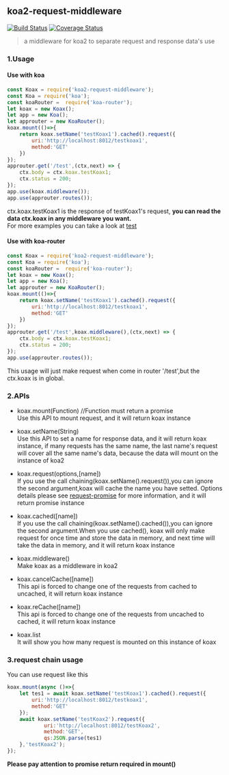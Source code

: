 ## koa2-request-middleware
[![Build Status](https://travis-ci.org/xtx1130/koa2-request-middleware.svg?branch=master)](https://travis-ci.org/xtx1130/koa2-request-middleware)
[![Coverage Status](https://coveralls.io/repos/github/xtx1130/koa2-request-middleware/badge.svg?branch=master)](https://coveralls.io/github/xtx1130/koa2-request-middleware?branch=master)  
> a middleware for koa2 to separate request and response data's use

### 1.Usage

#### Use with koa

```js
const Koax = require('koa2-request-middleware');
const Koa = require('koa');
const koaRouter =  require('koa-router');
let koax = new Koax();
let app = new Koa();
let approuter = new KoaRouter();
koax.mount(()=>{
	return koax.setName('testKoax1').cached().request({
		uri:'http://localhost:8012/testkoax1',
		method:'GET'
	})
});
approuter.get('/test',(ctx,next) => {
	ctx.body = ctx.koax.testKoax1;
	ctx.status = 200;
});
app.use(koax.middleware());
app.use(approuter.routes());
```
ctx.koax.testKoax1 is the response of testKoax1's request, <b>you can read the data ctx.koax in any middleware you want.</b>  
For more examples you can take a look at [test](https://github.com/xtx1130/koax-request/blob/master/test/test.js)

#### Use with koa-router

```js
const Koax = require('koa2-request-middleware');
const Koa = require('koa');
const koaRouter =  require('koa-router');
let koax = new Koax();
let app = new Koa();
let approuter = new KoaRouter();
koax.mount(()=>{
	return koax.setName('testKoax1').cached().request({
		uri:'http://localhost:8012/testkoax1',
		method:'GET'
	})
});
approuter.get('/test',koax.middleware(),(ctx,next) => {
	ctx.body = ctx.koax.testKoax1;
	ctx.status = 200;
});
app.use(approuter.routes());
```
This usage will just make request when come in router '/test',but the ctx.koax is in global.

### 2.APIs

+ koax.mount(Function) //Function must return a promise  
Use this API to mount request, and it will return koax instance

+ koax.setName(String)  
Use this API to set a name for response data, and it will return koax instance, if many requests has the same name, the last name's request will cover all the same name's data, because the data will mount on the instance of koa2

+ koax.request(options,[name])  
If you use the call chaining(koax.setName().request()),you can ignore the second argument,koax will cache the name you have setted.
Options details please see [request-promise](https://github.com/request/request-promise) for more information, and it will return promise instance

+ koax.cached([name])  
If you use the call chaining(koax.setName().cached()),you can ignore the second argument.When you use cached(), koax will only make request for once time and store the data in memory, and next time will take the data in memory, and it will return koax instance

+ koax.middleware()  
Make koax as a middleware in koa2

+ koax.cancelCache([name])  
This api is forced to change one of the requests from cached to uncached, it will return koax instance

+ koax.reCache([name])  
This api is forced to change one of the requests from uncached to cached, it will return koax instance

+ koax.list  
It will show you how many request is mounted on this instance of koax

### 3.request chain usage

You can use request like this
```js
koax.mount(async ()=>{
	let tes1 = await koax.setName('testKoax1').cached().request({
		uri:'http://localhost:8012/testkoax1',
		method:'GET'
	});
	await koax.setName('testKoax2').request({
			uri:'http://localhost:8012/testKoax2',
			method:'GET',
			qs:JSON.parse(tes1)
	},'testKoax2');
});
```
<b>Please pay attention to promise return required in mount()</b>
